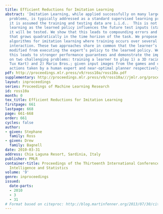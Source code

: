 ```yaml
---
title: Efficient Reductions for Imitation Learning
abstract: 'Imitation Learning, while applied successfully on many large real-world
  problems, is typically addressed as a standard supervised learning problem, where
  it is assumed the training and testing data are i.i.d..  This is not true in imitation
  learning as the learned policy influences the future test inputs (states) upon which
  it will be tested. We show that this leads to compounding errors and a regret bound
  that grows quadratically in the time horizon of the task. We propose two alternative
  algorithms for imitation learning where training occurs over several episodes of
  interaction. These two approaches share in common that the learner’s policy is slowly
  modified from executing the expert’s policy to the learned policy. We show that
  this leads to stronger performance guarantees and demonstrate the improved performance
  on two challenging problems: training a learner to play 1) a 3D racing game (Super
  Tux Kart) and 2) Mario Bros.; given input images from the games and corresponding
  actions taken by a human expert and near-optimal planner respectively.'
pdf: http://proceedings.mlr.press/v9/ross10a/ross10a.pdf
supplementary: http://proceedings.mlr.press/v9/ross10a///jmlr.org/proceedings/papers/v9/ross10a/ross10aSupple.pdf
layout: inproceedings
series: Proceedings of Machine Learning Research
id: ross10a
month: 0
tex_title: Efficient Reductions for Imitation Learning
firstpage: 661
lastpage: 668
page: 661-668
order: 661
cycles: false
author:
- given: Stephane
  family: Ross
- given: Drew
  family: Bagnell
date: 2010-03-31
address: Chia Laguna Resort, Sardinia, Italy
publisher: PMLR
container-title: Proceedings of the Thirteenth International Conference on Artificial
  Intelligence and Statistics
volume: '9'
genre: inproceedings
issued:
  date-parts:
  - 2010
  - 3
  - 31
# Format based on citeproc: http://blog.martinfenner.org/2013/07/30/citeproc-yaml-for-bibliographies/
---
```


